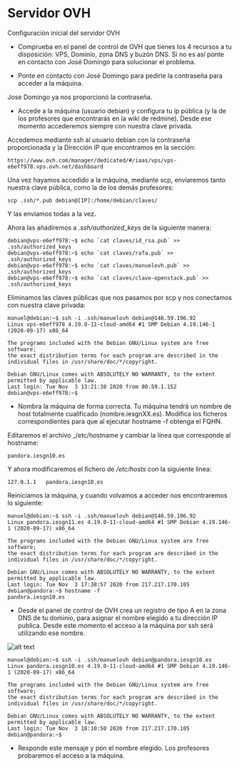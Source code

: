 # Servidor OVH

Configuración inicial del servidor OVH

* Comprueba en el panel de control de OVH que tienes los 4 recursos a tu 
disposición: VPS, Dominio, zona DNS y buzón DNS. Si no es así ponte en 
contacto con José Domingo para solucionar el problema.
   

* Ponte en contacto con José Domingo para pedirle la contraseña para acceder 
a la máquina.

Jose Domingo ya nos proporcionó la contraseña.
   
* Accede a la máquina (usuario debian) y configura tu ip pública (y la de los 
profesores que encontrarás en la wiki de redmine). Desde ese momento 
accederemos siempre con nuestra clave privada.

Accedemos mediante ssh al usuario debian con la contraseña proporcionada y la
Dirección IP que encontramos en la sección:

```https://www.ovh.com/manager/dedicated/#/iaas/vps/vps-e6eff978.vps.ovh.net/dashboard```
   
Una vez hayamos accedido a la máquina, mediante scp, enviaremos tanto nuestra
clave pública, como la de los demás profesores:

```scp .ssh/*.pub debian@[IP]:/home/debian/claves/```

Y las enviamos todas a la vez.

Ahora las añadiremos a _.ssh/authorized_keys_ de la siguiente manera:

```
debian@vps-e6eff978:~$ echo `cat claves/id_rsa.pub` >> .ssh/authorized_keys 
debian@vps-e6eff978:~$ echo `cat claves/rafa.pub` >> .ssh/authorized_keys 
debian@vps-e6eff978:~$ echo `cat claves/manuelovh.pub` >> .ssh/authorized_keys 
debian@vps-e6eff978:~$ echo `cat claves/clave-openstack.pub` >> .ssh/authorized_keys 
```
Eliminamos las claves públicas que nos pasamos por scp y nos conectamos con
nuestra clave privada:

```
manuel@debian:~$ ssh -i .ssh/manuelovh debian@146.59.196.92
Linux vps-e6eff978 4.19.0-11-cloud-amd64 #1 SMP Debian 4.19.146-1 (2020-09-17) x86_64

The programs included with the Debian GNU/Linux system are free software;
the exact distribution terms for each program are described in the
individual files in /usr/share/doc/*/copyright.

Debian GNU/Linux comes with ABSOLUTELY NO WARRANTY, to the extent
permitted by applicable law.
Last login: Tue Nov  3 13:21:38 2020 from 80.59.1.152
debian@vps-e6eff978:~$ 
```

* Nombra la máquina de forma correcta. Tu máquina tendrá un nombre de host 
totalmente cualificado (nombre.iesgnXX.es). Modifica los ficheros 
correspondientes para que al ejecutar hostname -f obtenga el FQHN.

Editaremos el archivo _/etc/hostname y cambiar la 
línea que corresponde al hostname:

```
pandora.iesgn10.es
```

Y ahora modificaremos el fichero de _/etc/hosts_ con la siguiente linea:

```
127.0.1.1	pandora.iesgn10.es
```

Reiniciamos la máquina, y cuando volvamos a acceder nos encontraremos lo
siguiente:

```
manuel@debian:~$ ssh -i .ssh/manuelovh debian@146.59.196.92
Linux pandora.iesgn11.es 4.19.0-11-cloud-amd64 #1 SMP Debian 4.19.146-1 (2020-09-17) x86_64

The programs included with the Debian GNU/Linux system are free software;
the exact distribution terms for each program are described in the
individual files in /usr/share/doc/*/copyright.

Debian GNU/Linux comes with ABSOLUTELY NO WARRANTY, to the extent
permitted by applicable law.
Last login: Tue Nov  3 17:38:57 2020 from 217.217.170.105
debian@pandora:~$ hostname -f
pandora.iesgn10.es 
```

* Desde el panel de control de OVH crea un registro de tipo A en la zona DNS 
de tu dominio, para asignar el nombre elegido a tu dirección IP publica. 
Desde este momento el acceso a la máquina por ssh será utilizando ese nombre.
   
![alt text](./Imágenes/zonadnsovh.png)

```
manuel@debian:~$ ssh -i .ssh/manuelovh debian@pandora.iesgn10.es
Linux pandora.iesgn10.es 4.19.0-11-cloud-amd64 #1 SMP Debian 4.19.146-1 (2020-09-17) x86_64

The programs included with the Debian GNU/Linux system are free software;
the exact distribution terms for each program are described in the
individual files in /usr/share/doc/*/copyright.

Debian GNU/Linux comes with ABSOLUTELY NO WARRANTY, to the extent
permitted by applicable law.
Last login: Tue Nov  3 18:10:50 2020 from 217.217.170.105
debian@pandora:~$ 
```

* Responde este mensaje y pon el nombre elegido. Los profesores probaremos el 
acceso a la máquina.


